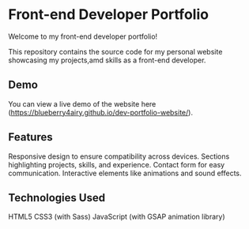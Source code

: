 
# Front-end Developer Portfolio

Welcome to my front-end developer portfolio! 

This repository contains the source code for my personal website showcasing my projects,amd skills as a front-end developer.

## Demo
You can view a live demo of the website here (https://blueberry4airy.github.io/dev-portfolio-website/).

## Features
Responsive design to ensure compatibility across devices.
Sections highlighting projects, skills, and experience.
Contact form for easy communication.
Interactive elements like animations and sound effects.

## Technologies Used
HTML5
CSS3 (with Sass)
JavaScript (with GSAP animation library)
